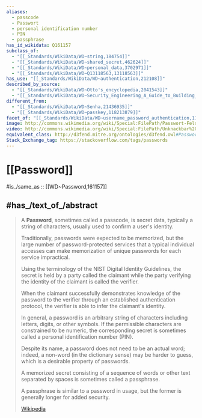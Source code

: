 ```yaml
---
aliases:
  - passcode
  - Passwort
  - personal identification number
  - PIN
  - passphrase
has_id_wikidata: Q161157
subclass_of:
  - "[[_Standards/WikiData/WD~string,184754]]"
  - "[[_Standards/WikiData/WD~shared_secret,462624]]"
  - "[[_Standards/WikiData/WD~personal_data,3702971]]"
  - "[[_Standards/WikiData/WD~Q13118563,13118563]]"
has_use: "[[_Standards/WikiData/WD~authentication,212108]]"
described_by_source:
  - "[[_Standards/WikiData/WD~Otto's_encyclopedia,2041543]]"
  - "[[_Standards/WikiData/WD~Security_Engineering_A_Guide_to_Building_Dependable_Distributed_Systems,_2nd_edition,47482102]]"
different_from:
  - "[[_Standards/WikiData/WD~Senha,21436935]]"
  - "[[_Standards/WikiData/WD~passkey,118213879]]"
facet_of: "[[_Standards/WikiData/WD~username_password_authentication,115274073]]"
image: http://commons.wikimedia.org/wiki/Special:FilePath/Passwort-Feld.png
video: http://commons.wikimedia.org/wiki/Special:FilePath/Unknackbar%20aber%20einfach%20zu%20merken%21%20-%20Passw%C3%B6rter%20Einfach%20Erkl%C3%A4rt%20%281-5%29.webm
equivalent_class: http://d3fend.mitre.org/ontologies/d3fend.owl#Password
Stack_Exchange_tag: https://stackoverflow.com/tags/passwords
---
```


# [[Password]] 

#is_/same_as :: [[WD~Password,161157]] 

## #has_/text_of_/abstract 

> A **Password**, sometimes called a passcode, is secret data, 
> typically a string of characters, usually used to confirm a user's identity. 
> 
> Traditionally, passwords were expected to be memorized, 
> but the large number of password-protected services that a typical individual accesses 
> can make memorization of unique passwords for each service impractical. 
> 
> Using the terminology of the NIST Digital Identity Guidelines, 
> the secret is held by a party called the claimant 
> while the party verifying the identity of the claimant is called the verifier. 
> 
> When the claimant successfully demonstrates knowledge of the password to the verifier 
> through an established authentication protocol, the verifier is able to infer the claimant's identity.
>
> In general, a password is an arbitrary string of characters 
> including letters, digits, or other symbols. 
> If the permissible characters are constrained to be numeric, 
> the corresponding secret is sometimes called a personal identification number (PIN).
>
> Despite its name, a password does not need to be an actual word; 
> indeed, a non-word (in the dictionary sense) may be harder to guess, 
> which is a desirable property of passwords. 
> 
> A memorized secret consisting of a sequence of words 
> or other text separated by spaces is sometimes called a passphrase. 
> 
> A passphrase is similar to a password in usage, 
> but the former is generally longer for added security.
>
> [Wikipedia](https://en.wikipedia.org/wiki/Password) 

